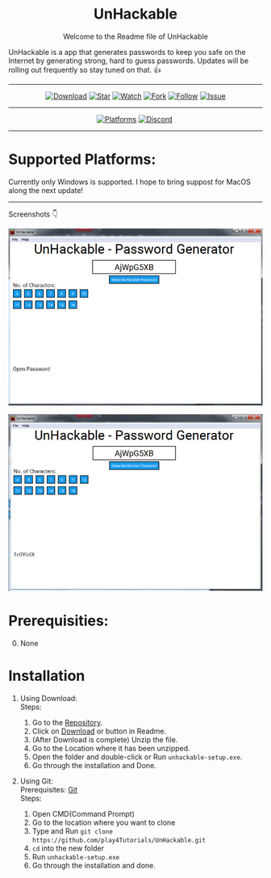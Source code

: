 <h1 align="center">UnHackable</h1>

<p align="center"> Welcome to the Readme file of UnHackable </p>

UnHackable is a app that generates passwords to keep you safe on the Internet by generating strong, hard to guess passwords.
Updates will be rolling out frequently so stay tuned on that. :+1:
***
<p align="center">
<a href="https://github.com/play4Tutorials/UnHackable/archive/master.zip"><img src="https://img.shields.io/badge/UnHackable-Download-blue?style=flat-square" alt="Download"></a>
<a href="https://github.com/play4Tutorials/UnHackable"><img src="https://img.shields.io/badge/UnHackable-Star-blueviolet?style=flat-square" alt="Star"></a>
<a href="https://github.com/play4Tutorials/UnHackable/subscription"><img src="https://img.shields.io/badge/UnHackable-Watch-critical?style=flat-square" alt="Watch"></a>
<a href="https://github.com/play4Tutorials/UnHackable/fork"><img src="https://img.shields.io/badge/UnHackable-Fork-red?style=flat-square" alt="Fork"></a>
<a href="https://github.com/play4Tutorials"><img src="https://img.shields.io/badge/UnHackable-Follow-important?style=flat-square&logo=github" alt="Follow"></a>
<a href="https://github.com/play4Tutorials/UnHackable/issues"><img src="https://img.shields.io/badge/UnHackable-Issue-critical?style=flat-square" alt="Issue"></a>
</p>

***

<p align="center">
<a href="#supported-platforms"><img src="https://img.shields.io/badge/Platforms-Windows-blue?style=flat-square&logo=windows" alt="Platforms"></a>
<a href="https://discord.gg/C7SH25mq56"><img src="https://img.shields.io/badge/Discord-UnHackable-blue?style=flat-square&logo=discord" alt="Discord"></a>
<a href="https://gitter.im/unhackable-gitter/community?utm_source=badge&utm_medium=badge&utm_campaign=pr-badge&utm_content=badge"><img src="https://img.shields.io/badge/Chat On-Gitter-blue?style=flat-square&logo=gitter" alt=""></a>
</p>

***
# Supported Platforms:

Currently only Windows is supported. I hope to bring suppost for MacOS along the next update!
***
Screenshots :point_down:

![Screenshot 1](https://github.com/play4Tutorials/UnHackable/blob/screenshots/Shot-1.png)

![Screenshot 2](https://github.com/play4Tutorials/UnHackable/blob/screenshots/Shot-2.png)

# Prerequisities:
0. None

# Installation

1. Using Download:<br/>
   Steps:
   1. Go to the <a href="https://github.com/play4Tutorials/UnHackable">Repository</a>.
   2. Click on <a href="https://github.com/play4Tutorials/UnHackable/archive/master.zip">Download</a> or button in Readme.
   3. (After Download is complete) Unzip the file.
   4. Go to the Location where it has been unzipped.
   5. Open the folder and double-click or Run `unhackable-setup.exe`.
   6. Go through the installation and Done.
   
2. Using Git:<br/>
   Prerequisites:
   <a href="https://git-scm.com/downloads">Git</a><br/>
   Steps:
   1. Open CMD(Command Prompt)
   2. Go to the location where you want to clone
   3. Type and Run `git clone https://github.com/play4Tutorials/UnHackable.git`
   4. `cd` into the new folder
   5. Run `unhackable-setup.exe`
   6. Go through the installation and done.

